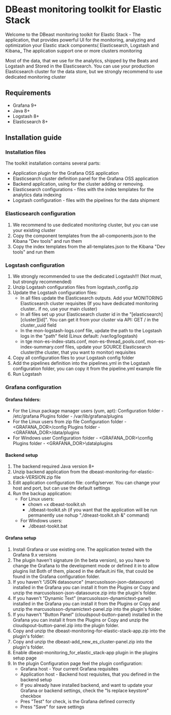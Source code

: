 # DBeast monitoring toolkit for Elastic Stack
Welcome to the DBeast monitoring toolkit for Elastic Stack - 
The application, that provides powerful UI for the monitoring, analyzing and optimization your Elastic stack components( Elasticsearch, Logstash and Kibana_
The application support one or more clusters monitoring

Most of the data, that we use for the analytics, shipped by the Beats and Logstash and Stored in the Elasticsearch.
You can use your production Elasticsearch cluster for the data store, but we strongly recommend to use dedicated monitoring cluster

## Requirements
- Grafana 9+
- Java 8+
- Logstash 8+
- Elasticsearch 8+

## Installation guide
### Installation files
The toolkit installation contains several parts:
- Application plugin for the Grafana OSS application
- Elasticsearch cluster definition panel for the Grafana OSS application
- Backend application, using for the cluster adding or removing.
- Elasticsearch configurations - files with the index templates for the analytics data indexing
- Logstash configuration - files with the pipelines for the data shipment

### Elasticsearch configuration
1. We recommend to use dedicated monitoring cluster, but you can use your existing cluster
2. Copy the component templates from the all-components.json to the Kibana "Dev tools" and run them
3. Copy the index templates from the all-templates.json to the Kibana "Dev tools" and run them

### Logstash configuration
1. We strongly recommended to use the dedicated Logstash!!! (Not must, but strongly recommended)
2. Unzip Logstash configuration files from logstash_config.zip
3. Update the Logstash configuration files:
     - In all files update the Elasticsearch outputs. Add your MONITORING Elasticsearch cluster requisites (If you have dedicated monitoring cluster.. if no, use your main cluster)
     - In all files set up your Elasticsearch cluster id in the "[elasticsearch][cluster][id]". You can get it from your cluster via API: GET / in the cluster_uuid field
     - In the mon-logstash-logs.conf file, update the path to the Logstash logs in the "path" field (Linux default: /var/log/logstash)
     - in tge mon-es-index-stats.conf, mon-es-thread_pools.conf, mon-es-index-summary.conf files, update your SOURCE Elasticsearch cluster(the cluster, that you want to monitor) requisites
4. Copy all configuration files to your Logstash config folder
5. Add the pipelines definition into the pipelines.yml in the Logstash configuration folder, you can copy it from the pipeline.yml example file
6. Run Logstash

### Grafana configuration
#### Grafana folders:
- For the Linux package manager users (yum, apt):
  Configuration folder - /etc/grafana
  Plugins folder - /var/lib/grafana/plugins
- For the Linux users from zip file
  Configuration folder - <GRAFANA_DOR>/config
  Plugins folder - <GRAFANA_DOR>/data/plugins
- For Windows user
  Configuration folder - <GRAFANA_DOR>\config
  Plugins folder - <GRAFANA_DOR>\data\plugins

#### Backend setup
1. The backend required Java version 8+
2. Unzip backend application from the dbeast-monitoring-for-elastic-stack-VERSION.zip file
3. Edit application configuration file: config/server. You can change your host and port, but can use the default settings
4. Run the backup application:
    - For Linux users: 
      * chown +x dbeast-toolkit.sh 
      * ./dbeast-toolkit.sh (if you want that the application will be run permanently use nohup "./dneast-toolkit.sh &" command)
    - For Windows users:
      * ./dbeast-tookit.bat


#### Grafana setup
1. Install Grafana or use existing one. The application tested with the Grafana 9.x versions
2. The plugin haven't signature (in the beta version), so you have to change the Grafana to the development mode or defined it in to allow plugins list
   Both of them, placed in the default.ini file, that could be found in the Grafana configuration folder.
3. If you haven't "JSON datasource" (marcusolsson-json-datasource) installed in the Grafana you can install it from the Plugins
   or Copy and unzip the marcusolsson-json-datasource.zip into the plugin's folder.
4. If you haven't "Dynamic Text" (marcusolsson-dynamictext-panel) installed in the Grafana you can install it from the Plugins
   or Copy and unzip the marcusolsson-dynamictext-panel.zip into the plugin's folder.
5. If you haven't "Button Panel" (cloudspout-button-panel) installed in the Grafana you can install it from the Plugins or Copy and unzip the cloudspout-button-panel.zip into the plugin folder.
6. Copy and unzip the dbeast-monitoring-for-elastic-stack-app.zip into the plugin's folder:
7. Copy and unzip the dbeast-add_new_es_cluster-panel.zip into the plugin's folder.
8. Enable dbeast-monitoring_for_elastic_stack-app plugin in the plugins setup page
9. In the plugin Configuration page feel the plugin configuration:
    - Grafana host - Your current Grafana requisites
    - Application host - Backend host requisites, that you defined in the backend setup
    - If you already have installed backend, and want to update your Grafana or backend settings, check the "Is replace keystore" checkbox
    - Pres "Test" for check, is the Grafana defined correctly
    - Press "Save" for save settings

